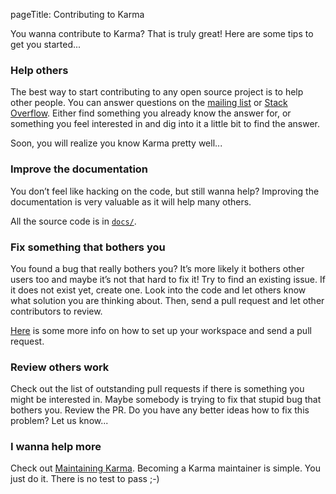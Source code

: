 pageTitle: Contributing to Karma


You wanna contribute to Karma? That is truly great!
Here are some tips to get you started...

### Help others
The best way to start contributing to any open source project is to help other people.
You can answer questions on the [mailing list] or [Stack Overflow].
Either find something you already know the answer for, or something you feel interested in and
dig into it a little bit to find the answer.

Soon, you will realize you know Karma pretty well...


### Improve the documentation
You don’t feel like hacking on the code, but still wanna help?
Improving the documentation is very valuable as it will help many others.

All the source code is in [`docs/`].


### Fix something that bothers you
You found a bug that really bothers you? It’s more likely it bothers other users too and maybe
it’s not that hard to fix it! Try to find an existing issue. If it does not exist yet, create one.
Look into the code and let others know what solution you are thinking about.
Then, send a pull request and let other contributors to review.

[Here](./making-changes.html) is some more info on how to set up your workspace and send a pull
request.

### Review others work
Check out the list of outstanding pull requests if there is something you might be interested in.
Maybe somebody is trying to fix that stupid bug that bothers you. Review the PR.
Do you have any better ideas how to fix this problem? Let us know...

### I wanna help more
Check out [Maintaining Karma]. Becoming a Karma maintainer is simple.
You just do it. There is no test to pass ;-)

[mailing list]: https://groups.google.com/forum/#!forum/karma-users
[Stack Overflow]: http://stackoverflow.com/questions/tagged/karma-runner
[`docs/`]: https://github.com/karma-runner/karma/tree/master/docs
[Maintaining Karma]: ./maintaining.html
